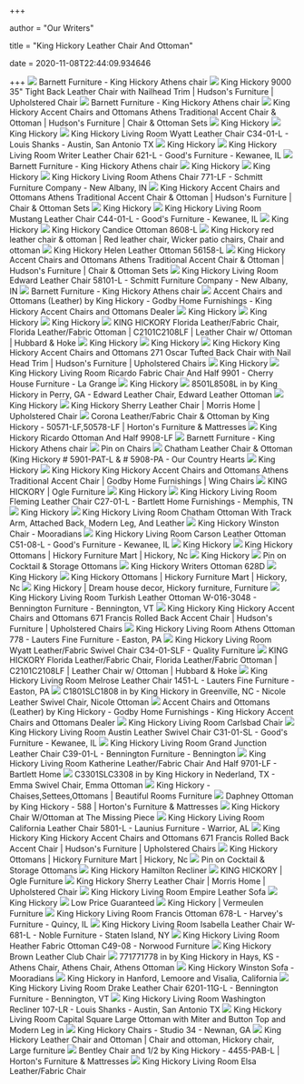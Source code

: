 +++
        
author = "Our Writers"
        
title = "King Hickory Leather Chair And Ottoman"
        
date = 2020-11-08T22:44:09.934646
        
+++
[ ![](http://barnettfurniture.com/yahoo_site_admin/assets/images/21Nov_4_King_Hickory_Athens_Chair.334142556_large.jpg)](http://barnettfurniture.com/yahoo_site_admin/assets/images/21Nov_4_King_Hickory_Athens_Chair.334142556_large.jpg) Barnett Furniture - King Hickory Athens chair
[ ![](https://imageresizer.furnituredealer.net/img/remote/images.furnituredealer.net/img/products%2Fking_hickory%2Fcolor%2F50811l-promenade-b.jpg?width=878&height=600&scale=both&trim.threshold=80)](https://imageresizer.furnituredealer.net/img/remote/images.furnituredealer.net/img/products%2Fking_hickory%2Fcolor%2F50811l-promenade-b.jpg?width=878&height=600&scale=both&trim.threshold=80) King Hickory 9000 35" Tight Back Leather Chair with Nailhead Trim |  Hudson's Furniture | Upholstered Chair
[ ![](http://barnettfurniture.com/yahoo_site_admin/assets/images/20April_27_King_Hickory_Athens_Chairs.334142536_large.jpg)](http://barnettfurniture.com/yahoo_site_admin/assets/images/20April_27_King_Hickory_Athens_Chairs.334142536_large.jpg) Barnett Furniture - King Hickory Athens chair
[ ![](https://imageresizer.furnituredealer.net/img/remote/images.furnituredealer.net/img/products%2Fking_hickory%2Fcolor%2Fking%20hickory%20accent%20chairs%20and%20ottomans_5771d%2B5778d-b.jpg?width=878&height=600&scale=both&trim.threshold=80)](https://imageresizer.furnituredealer.net/img/remote/images.furnituredealer.net/img/products%2Fking_hickory%2Fcolor%2Fking%20hickory%20accent%20chairs%20and%20ottomans_5771d%2B5778d-b.jpg?width=878&height=600&scale=both&trim.threshold=80) King Hickory Accent Chairs and Ottomans Athens Traditional Accent Chair &  Ottoman | Hudson's Furniture | Chair & Ottoman Sets
[ ![](https://kinghickory.com/img/uploads/Product/80190/sample_image.jpg)](https://kinghickory.com/img/uploads/Product/80190/sample_image.jpg) King Hickory
[ ![](https://kinghickory.com/img/uploads/Product/80232/sample_image.jpg)](https://kinghickory.com/img/uploads/Product/80232/sample_image.jpg) King Hickory
[ ![](https://images2.imgix.net/p4dbimg/1071/images/c3401l.jpg?trim=color&trimcolor=FFFFFF&trimtol=5&w=1024&h=768&fm=pjpg&auto=format)](https://images2.imgix.net/p4dbimg/1071/images/c3401l.jpg?trim=color&trimcolor=FFFFFF&trimtol=5&w=1024&h=768&fm=pjpg&auto=format) King Hickory Living Room Wyatt Leather Chair C34-01-L - Louis Shanks -  Austin, San Antonio TX
[ ![](https://kinghickory.com/img/uploads/Product/80883/sample_image.jpg)](https://kinghickory.com/img/uploads/Product/80883/sample_image.jpg) King Hickory
[ ![](https://images2.imgix.net/p4dbimg/1071/images/621l.jpg?fit=fill&trim=color&trimcolor=FFFFFF&trimtol=5&bg=FFFFFF&w=768&h=576&fm=pjpg&auto=format)](https://images2.imgix.net/p4dbimg/1071/images/621l.jpg?fit=fill&trim=color&trimcolor=FFFFFF&trimtol=5&bg=FFFFFF&w=768&h=576&fm=pjpg&auto=format) King Hickory Living Room Writer Leather Chair 621-L - Good's Furniture -  Kewanee, IL
[ ![](http://barnettfurniture.com/yahoo_site_admin/assets/images/34June_15_King_Hickory_Athens_Chair_Side.334142639_large.jpg)](http://barnettfurniture.com/yahoo_site_admin/assets/images/34June_15_King_Hickory_Athens_Chair_Side.334142639_large.jpg) Barnett Furniture - King Hickory Athens chair
[ ![](https://kinghickory.com/img/uploads/Product/80630/sample_image.jpg)](https://kinghickory.com/img/uploads/Product/80630/sample_image.jpg) King Hickory
[ ![](https://kinghickory.com/img/uploads/Product/80167/sample_image.jpg)](https://kinghickory.com/img/uploads/Product/80167/sample_image.jpg) King Hickory
[ ![](https://images2.imgix.net/p4dbimg/1071/images/771lf-778lf.jpg?fit=fill&trim=color&trimcolor=FFFFFF&trimtol=5&bg=FFFFFF&w=1024&h=768&fm=pjpg&auto=format)](https://images2.imgix.net/p4dbimg/1071/images/771lf-778lf.jpg?fit=fill&trim=color&trimcolor=FFFFFF&trimtol=5&bg=FFFFFF&w=1024&h=768&fm=pjpg&auto=format) King Hickory Living Room Athens Chair 771-LF - Schmitt Furniture Company -  New Albany, IN
[ ![](https://images.furnituredealer.net/img/products%2Fking_hickory%2Fcolor%2Fking%20hickory%20accent%20chairs%20and%20ottomans_5771d%2B5778d-b.jpg)](https://images.furnituredealer.net/img/products%2Fking_hickory%2Fcolor%2Fking%20hickory%20accent%20chairs%20and%20ottomans_5771d%2B5778d-b.jpg) King Hickory Accent Chairs and Ottomans Athens Traditional Accent Chair &  Ottoman | Hudson's Furniture | Chair & Ottoman Sets
[ ![](https://kinghickory.com/img/uploads/Product/646/sample_image.jpg)](https://kinghickory.com/img/uploads/Product/646/sample_image.jpg) King Hickory
[ ![](https://images2.imgix.net/p4dbimg/1071/images/c4401l-c4408l.jpg?trim=color&trimcolor=FFFFFF&trimtol=5&w=1024&h=768&fm=pjpg&auto=format)](https://images2.imgix.net/p4dbimg/1071/images/c4401l-c4408l.jpg?trim=color&trimcolor=FFFFFF&trimtol=5&w=1024&h=768&fm=pjpg&auto=format) King Hickory Living Room Mustang Leather Chair C44-01-L - Good's Furniture  - Kewanee, IL
[ ![](https://kinghickory.com/img/uploads/Product/80662/sample_image.jpg)](https://kinghickory.com/img/uploads/Product/80662/sample_image.jpg) King Hickory
[ ![](https://images2.imgix.net/p4dbimg/1071/images/8601-lsample_image.jpg?trim=color&trimcolor=FFFFFF&trimtol=5&w=1024&h=768&fm=pjpg&auto=format)](https://images2.imgix.net/p4dbimg/1071/images/8601-lsample_image.jpg?trim=color&trimcolor=FFFFFF&trimtol=5&w=1024&h=768&fm=pjpg&auto=format) King Hickory Candice Ottoman 8608-L
[ ![](https://i.pinimg.com/originals/21/51/b8/2151b86f128c372abc24726fe5c9d9c1.jpg)](https://i.pinimg.com/originals/21/51/b8/2151b86f128c372abc24726fe5c9d9c1.jpg) King Hickory red leather chair & ottoman | Red leather chair, Wicker patio  chairs, Chair and ottoman
[ ![](https://images2.imgix.net/p4dbimg/1071/images/417sample-image.jpg?trim=color&trimcolor=FFFFFF&trimtol=5&w=1024&h=768&fm=pjpg)](https://images2.imgix.net/p4dbimg/1071/images/417sample-image.jpg?trim=color&trimcolor=FFFFFF&trimtol=5&w=1024&h=768&fm=pjpg) King Hickory Helen Leather Ottoman 56158-L
[ ![](https://images.furnituredealer.net/img/products%2Fking_hickory%2Fcolor%2Fking%20hickory%20accent%20chairs%20and%20ottomans_5771d%2B5778d-m.jpg)](https://images.furnituredealer.net/img/products%2Fking_hickory%2Fcolor%2Fking%20hickory%20accent%20chairs%20and%20ottomans_5771d%2B5778d-m.jpg) King Hickory Accent Chairs and Ottomans Athens Traditional Accent Chair &  Ottoman | Hudson's Furniture | Chair & Ottoman Sets
[ ![](https://images2.imgix.net/p4dbimg/1071/images/58101l-58108l.jpg?fit=fill&trim=color&trimcolor=FFFFFF&trimtol=5&bg=FFFFFF&w=1024&h=768&fm=pjpg&auto=format)](https://images2.imgix.net/p4dbimg/1071/images/58101l-58108l.jpg?fit=fill&trim=color&trimcolor=FFFFFF&trimtol=5&bg=FFFFFF&w=1024&h=768&fm=pjpg&auto=format) King Hickory Living Room Edward Leather Chair 58101-L - Schmitt Furniture  Company - New Albany, IN
[ ![](http://barnettfurniture.com/yahoo_site_admin/assets/images/33June_15_King_Hickory_Athens_Chair.334142618_large.jpg)](http://barnettfurniture.com/yahoo_site_admin/assets/images/33June_15_King_Hickory_Athens_Chair.334142618_large.jpg) Barnett Furniture - King Hickory Athens chair
[ ![](https://images.furnituredealer.net/img/products%2Fking_hickory%2Fcolor%2Fking%20hickory%20accent%20chairs%20and%20ottomans_281-7910-30-terra-berra-m1.jpg)](https://images.furnituredealer.net/img/products%2Fking_hickory%2Fcolor%2Fking%20hickory%20accent%20chairs%20and%20ottomans_281-7910-30-terra-berra-m1.jpg) Accent Chairs and Ottomans (Leather) by King Hickory - Godby Home  Furnishings - King Hickory Accent Chairs and Ottomans Dealer
[ ![](https://kinghickory.com/img/uploads/Product/499/sample_image.jpg)](https://kinghickory.com/img/uploads/Product/499/sample_image.jpg) King Hickory
[ ![](https://kinghickory.com/img/uploads/Product/80875/sample_image.jpg)](https://kinghickory.com/img/uploads/Product/80875/sample_image.jpg) King Hickory
[ ![](https://kinghickory.com/img/uploads/Product/138/sample_image.jpg)](https://kinghickory.com/img/uploads/Product/138/sample_image.jpg) King Hickory
[ ![](http://furniture.retailcatalog.us/products/2012912/large/king-hickory-florida-leatherfabric-chair-florida-leatherfabric-ottoman-0-2012912.jpg)](http://furniture.retailcatalog.us/products/2012912/large/king-hickory-florida-leatherfabric-chair-florida-leatherfabric-ottoman-0-2012912.jpg) KING HICKORY Florida Leather/Fabric Chair, Florida Leather/Fabric Ottoman |  C2101C2108LF | Leather Chair w/ Ottoman | Hubbard & Hoke
[ ![](https://kinghickory.com/img/uploads/Product/80904/sample_image.jpg)](https://kinghickory.com/img/uploads/Product/80904/sample_image.jpg) King Hickory
[ ![](https://kinghickory.com/img/uploads/Product/80832/sample_image.jpg)](https://kinghickory.com/img/uploads/Product/80832/sample_image.jpg) King Hickory
[ ![](https://imageresizer.furnituredealer.net/img/remote/images.furnituredealer.net/img/products%2Fking_hickory%2Fcolor%2Fking%20hickory%20accent%20chairs%20and%20ottomans_271-b.jpg?width=878&height=600&scale=both&trim.threshold=80)](https://imageresizer.furnituredealer.net/img/remote/images.furnituredealer.net/img/products%2Fking_hickory%2Fcolor%2Fking%20hickory%20accent%20chairs%20and%20ottomans_271-b.jpg?width=878&height=600&scale=both&trim.threshold=80) King Hickory King Hickory Accent Chairs and Ottomans 271 Oscar Tufted Back  Chair with Nail Head Trim | Hudson's Furniture | Upholstered Chairs
[ ![](https://kinghickory.com/img/uploads/Product/80132/sample_image.jpg)](https://kinghickory.com/img/uploads/Product/80132/sample_image.jpg) King Hickory
[ ![](https://images2.imgix.net/p4dbimg/1071/images/9901-9908.jpg?trim=color&trimcolor=FFFFFF&trimtol=5&w=1024&h=768&fm=pjpg&auto=format)](https://images2.imgix.net/p4dbimg/1071/images/9901-9908.jpg?trim=color&trimcolor=FFFFFF&trimtol=5&w=1024&h=768&fm=pjpg&auto=format) King Hickory Living Room Ricardo Fabric Chair And Half 9901 - Cherry House  Furniture - La Grange
[ ![](https://kinghickory.com/img/uploads/Product/80195/sample_image.jpg)](https://kinghickory.com/img/uploads/Product/80195/sample_image.jpg) King Hickory
[ ![](https://images.webfronts.com/cache/frrvxawimilr.jpg?imgeng=/w_300/h_300/m_letterbox_ffffff_100)](https://images.webfronts.com/cache/frrvxawimilr.jpg?imgeng=/w_300/h_300/m_letterbox_ffffff_100) 8501L8508L in by King Hickory in Perry, GA - Edward Leather Chair, Edward Leather  Ottoman
[ ![](https://kinghickory.com/img/uploads/Product/80964/sample_image.jpg)](https://kinghickory.com/img/uploads/Product/80964/sample_image.jpg) King Hickory
[ ![](https://images.furnituredealer.net/img/products%2Fking_hickory%2Fcolor%2Fsherry-3000_699377201-biiozu5qcikyswp8g1ckhaw.jpg)](https://images.furnituredealer.net/img/products%2Fking_hickory%2Fcolor%2Fsherry-3000_699377201-biiozu5qcikyswp8g1ckhaw.jpg) King Hickory Sherry Leather Chair | Morris Home | Upholstered Chair
[ ![](https://cdn.knorrweb.com/king-hickory/800x800/corona-leatherfabric-chair.jpg)](https://cdn.knorrweb.com/king-hickory/800x800/corona-leatherfabric-chair.jpg) Corona Leather/Fabric Chair & Ottoman by King Hickory - 50571-LF,50578-LF |  Horton's Furniture & Mattresses
[ ![](https://images2.imgix.net/p4dbimg/1071/images/473sample-image.jpg?fit=fill&trim=color&trimcolor=FFFFFF&trimtol=5&bg=FFFFFF&w=768&h=576&fm=pjpg&auto=format)](https://images2.imgix.net/p4dbimg/1071/images/473sample-image.jpg?fit=fill&trim=color&trimcolor=FFFFFF&trimtol=5&bg=FFFFFF&w=768&h=576&fm=pjpg&auto=format) King Hickory Ricardo Ottoman And Half 9908-LF
[ ![](http://barnettfurniture.com/yahoo_site_admin/assets/images/3Sept_12_King_Hickory_Athens_Chairs_and_Buy_the_Inch_Ottoman.27791154_large.jpg)](http://barnettfurniture.com/yahoo_site_admin/assets/images/3Sept_12_King_Hickory_Athens_Chairs_and_Buy_the_Inch_Ottoman.27791154_large.jpg) Barnett Furniture - King Hickory Athens chair
[ ![](https://i.pinimg.com/originals/64/7c/be/647cbec4efeb757378a41441d812b55b.jpg)](https://i.pinimg.com/originals/64/7c/be/647cbec4efeb757378a41441d812b55b.jpg) Pin on Chairs
[ ![](https://cdn.shopify.com/s/files/1/1765/7689/products/Chatham_Leather_Chair.jpg?v=1495219033)](https://cdn.shopify.com/s/files/1/1765/7689/products/Chatham_Leather_Chair.jpg?v=1495219033) Chatham Leather Chair & Ottoman (King Hickory # 5901-PAT-L & # 5908-PA -  Our Country Hearts
[ ![](https://kinghickory.com/img/uploads/Product/80698/sample_image.jpg)](https://kinghickory.com/img/uploads/Product/80698/sample_image.jpg) King Hickory
[ ![](https://imageresizer.furnituredealer.net/img/remote/images.furnituredealer.net/img/products%2Fking_hickory%2Fcolor%2Fking%20hickory%20accent%20chairs%20and%20ottomans_771-b.jpg?width=1024&height=768&scale=both&trim.threshold=50&trim.percentpadding=10)](https://imageresizer.furnituredealer.net/img/remote/images.furnituredealer.net/img/products%2Fking_hickory%2Fcolor%2Fking%20hickory%20accent%20chairs%20and%20ottomans_771-b.jpg?width=1024&height=768&scale=both&trim.threshold=50&trim.percentpadding=10) King Hickory King Hickory Accent Chairs and Ottomans Athens Traditional  Accent Chair | Godby Home Furnishings | Wing Chairs
[ ![](https://oglefurniture.com/wp-content/uploads/2017/03/0178CUBE.jpg)](https://oglefurniture.com/wp-content/uploads/2017/03/0178CUBE.jpg) KING HICKORY | Ogle Furniture
[ ![](https://kinghickory.com/img/uploads/Product/80919/sample_image.jpg)](https://kinghickory.com/img/uploads/Product/80919/sample_image.jpg) King Hickory
[ ![](https://images2.imgix.net/p4dbimg/1071/images/c2701l.jpg?trim=color&trimcolor=FFFFFF&trimtol=5&w=1024&h=768&fm=pjpg&auto=format)](https://images2.imgix.net/p4dbimg/1071/images/c2701l.jpg?trim=color&trimcolor=FFFFFF&trimtol=5&w=1024&h=768&fm=pjpg&auto=format) King Hickory Living Room Fleming Leather Chair C27-01-L - Bartlett Home  Furnishings - Memphis, TN
[ ![](https://kinghickory.com/img/uploads/Product/80704/sample_image.jpg)](https://kinghickory.com/img/uploads/Product/80704/sample_image.jpg) King Hickory
[ ![](https://images2.imgix.net/p4dbimg/1071/images/411sample-image.jpg?fit=fill&trim=color&trimcolor=FFFFFF&trimtol=5&bg=FFFFFF&w=1024&h=768&fm=pjpg&auto=format)](https://images2.imgix.net/p4dbimg/1071/images/411sample-image.jpg?fit=fill&trim=color&trimcolor=FFFFFF&trimtol=5&bg=FFFFFF&w=1024&h=768&fm=pjpg&auto=format) King Hickory Living Room Chatham Ottoman With Track Arm, Attached Back,  Modern Leg, And Leather
[ ![](https://www.mooradians.com/wp-content/uploads/2016/12/DSC7971-e1561753382601.jpg)](https://www.mooradians.com/wp-content/uploads/2016/12/DSC7971-e1561753382601.jpg) King Hickory Winston Chair - Mooradians
[ ![](https://images2.imgix.net/p4dbimg/1071/images/c51-01-l%20c51-08-l%20capetown%20sumatra.jpg?trim=color&trimcolor=FFFFFF&trimtol=5&w=1024&h=768&fm=pjpg&auto=format)](https://images2.imgix.net/p4dbimg/1071/images/c51-01-l%20c51-08-l%20capetown%20sumatra.jpg?trim=color&trimcolor=FFFFFF&trimtol=5&w=1024&h=768&fm=pjpg&auto=format) King Hickory Living Room Carson Leather Ottoman C51-08-L - Good's Furniture  - Kewanee, IL
[ ![](https://kinghickory.com/img/uploads/MarketImage/603/room_image.jpg)](https://kinghickory.com/img/uploads/MarketImage/603/room_image.jpg) King Hickory
[ ![](https://images2.imgix.net/p4dbimg/1071/images/3r-mlt-l%20combo%20copper.jpg?fit=fill&trim=color&trimcolor=FFFFFF&trimtol=5&bg=FFFFFF&w=384&h=288&fm=pjpg&auto=format)](https://images2.imgix.net/p4dbimg/1071/images/3r-mlt-l%20combo%20copper.jpg?fit=fill&trim=color&trimcolor=FFFFFF&trimtol=5&bg=FFFFFF&w=384&h=288&fm=pjpg&auto=format) King Hickory Ottomans | Hickory Furniture Mart | Hickory, Nc
[ ![](https://kinghickory.com/img/uploads/Product/349/sample_image.jpg)](https://kinghickory.com/img/uploads/Product/349/sample_image.jpg) King Hickory
[ ![](https://i.pinimg.com/originals/0e/73/1a/0e731aa893c3753855b3fb32305b352c.jpg)](https://i.pinimg.com/originals/0e/73/1a/0e731aa893c3753855b3fb32305b352c.jpg) Pin on Cocktail & Storage Ottomans
[ ![](https://images2.imgix.net/p4dbimg/1071/images/575sample-image.jpg?fit=fill&trim=color&trimcolor=FFFFFF&trimtol=5&bg=FFFFFF&w=768&h=576&fm=pjpg&auto=format)](https://images2.imgix.net/p4dbimg/1071/images/575sample-image.jpg?fit=fill&trim=color&trimcolor=FFFFFF&trimtol=5&bg=FFFFFF&w=768&h=576&fm=pjpg&auto=format) King Hickory Writers Ottoman 628D
[ ![](https://kinghickory.com/img/uploads/Product/491/sample_image.jpg)](https://kinghickory.com/img/uploads/Product/491/sample_image.jpg) King Hickory
[ ![](https://images2.imgix.net/p4dbimg/1071/images/3r-mnm-l%20combo%20burlap.jpg?fit=fill&trim=color&trimcolor=FFFFFF&trimtol=5&bg=FFFFFF&w=384&h=288&fm=pjpg&auto=format)](https://images2.imgix.net/p4dbimg/1071/images/3r-mnm-l%20combo%20burlap.jpg?fit=fill&trim=color&trimcolor=FFFFFF&trimtol=5&bg=FFFFFF&w=384&h=288&fm=pjpg&auto=format) King Hickory Ottomans | Hickory Furniture Mart | Hickory, Nc
[ ![](https://i.pinimg.com/originals/56/25/05/562505d63bcd651bb8e3155bf0a58fb3.jpg)](https://i.pinimg.com/originals/56/25/05/562505d63bcd651bb8e3155bf0a58fb3.jpg) King Hickory | Dream house decor, Hickory furniture, Furniture
[ ![](https://images2.imgix.net/p4dbimg/1071/images/w0163048.jpg?fit=fill&trim=color&trimcolor=FFFFFF&trimtol=5&bg=FFFFFF&w=768&h=576&fm=pjpg&auto=format)](https://images2.imgix.net/p4dbimg/1071/images/w0163048.jpg?fit=fill&trim=color&trimcolor=FFFFFF&trimtol=5&bg=FFFFFF&w=768&h=576&fm=pjpg&auto=format) King Hickory Living Room Turkish Leather Ottoman W-016-3048 - Bennington  Furniture - Bennington, VT
[ ![](https://images.furnituredealer.net/img/products%2Fking_hickory%2Fcolor%2Fking%20hickory%20accent%20chairs%20and%20ottomans_671-b.jpg)](https://images.furnituredealer.net/img/products%2Fking_hickory%2Fcolor%2Fking%20hickory%20accent%20chairs%20and%20ottomans_671-b.jpg) King Hickory King Hickory Accent Chairs and Ottomans 671 Francis Rolled  Back Accent Chair | Hudson's Furniture | Upholstered Chairs
[ ![](https://images2.imgix.net/p4dbimg/1071/images/771_778lg.jpg?fit=fill&trim=color&trimcolor=FFFFFF&trimtol=5&bg=FFFFFF&w=768&h=576&fm=pjpg&auto=format)](https://images2.imgix.net/p4dbimg/1071/images/771_778lg.jpg?fit=fill&trim=color&trimcolor=FFFFFF&trimtol=5&bg=FFFFFF&w=768&h=576&fm=pjpg&auto=format) King Hickory Living Room Athens Ottoman 778 - Lauters Fine Furniture -  Easton, PA
[ ![](https://images2.imgix.net/p4dbimg/1071/images/c3401slf-c3408lf.jpg?fit=fill&trim=color&trimcolor=FFFFFF&trimtol=5&bg=FFFFFF&w=768&h=576&fm=pjpg)](https://images2.imgix.net/p4dbimg/1071/images/c3401slf-c3408lf.jpg?fit=fill&trim=color&trimcolor=FFFFFF&trimtol=5&bg=FFFFFF&w=768&h=576&fm=pjpg) King Hickory Living Room Wyatt Leather/Fabric Swivel Chair C34-01-SLF -  Quality Furniture
[ ![](http://furniture.retailcatalog.us/products/2012841/small/king-hickory-santorini-leather-fabric-recliner-0-2012841.jpg)](http://furniture.retailcatalog.us/products/2012841/small/king-hickory-santorini-leather-fabric-recliner-0-2012841.jpg) KING HICKORY Florida Leather/Fabric Chair, Florida Leather/Fabric Ottoman |  C2101C2108LF | Leather Chair w/ Ottoman | Hubbard & Hoke
[ ![](https://images2.imgix.net/p4dbimg/1071/images/1451l-1458l.jpg?trim=color&trimcolor=FFFFFF&trimtol=5&w=1024&h=768&fm=pjpg&auto=format)](https://images2.imgix.net/p4dbimg/1071/images/1451l-1458l.jpg?trim=color&trimcolor=FFFFFF&trimtol=5&w=1024&h=768&fm=pjpg&auto=format) King Hickory Living Room Melrose Leather Chair 1451-L - Lauters Fine  Furniture - Easton, PA
[ ![](https://images.webfronts.com/cache/frjaghwvndpl.jpg?imgeng=/w_300/h_300/m_letterbox_ffffff_100)](https://images.webfronts.com/cache/frjaghwvndpl.jpg?imgeng=/w_300/h_300/m_letterbox_ffffff_100) C1801SLC1808 in by King Hickory in Greenville, NC - Nicole Leather Swivel  Chair, Nicole Ottoman
[ ![](https://images.furnituredealer.net/img/products%2Fking_hickory%2Fcolor%2Fking%20hickory%20accent%20chairs%20and%20ottomans_5778d-m.jpg)](https://images.furnituredealer.net/img/products%2Fking_hickory%2Fcolor%2Fking%20hickory%20accent%20chairs%20and%20ottomans_5778d-m.jpg) Accent Chairs and Ottomans (Leather) by King Hickory - Godby Home  Furnishings - King Hickory Accent Chairs and Ottomans Dealer
[ ![](https://images2.imgix.net/p4dbimg/1071/images/981hoh-988l.jpg?fit=fill&trim=color&trimcolor=FFFFFF&trimtol=5&bg=FFFFFF&w=1024&h=768&fm=pjpg&auto=format)](https://images2.imgix.net/p4dbimg/1071/images/981hoh-988l.jpg?fit=fill&trim=color&trimcolor=FFFFFF&trimtol=5&bg=FFFFFF&w=1024&h=768&fm=pjpg&auto=format) King Hickory Living Room Carlsbad Chair
[ ![](https://images2.imgix.net/p4dbimg/1071/images/c3101sl-c3108l.jpg?trim=color&trimcolor=FFFFFF&trimtol=5&w=1024&h=768&fm=pjpg&auto=format)](https://images2.imgix.net/p4dbimg/1071/images/c3101sl-c3108l.jpg?trim=color&trimcolor=FFFFFF&trimtol=5&w=1024&h=768&fm=pjpg&auto=format) King Hickory Living Room Austin Leather Swivel Chair C31-01-SL - Good's  Furniture - Kewanee, IL
[ ![](https://images2.imgix.net/p4dbimg/1071/images/c39-01-l%20combo%20copper.jpg?trim=color&trimcolor=FFFFFF&trimtol=5&w=1024&h=768&fm=pjpg&auto=format)](https://images2.imgix.net/p4dbimg/1071/images/c39-01-l%20combo%20copper.jpg?trim=color&trimcolor=FFFFFF&trimtol=5&w=1024&h=768&fm=pjpg&auto=format) King Hickory Living Room Grand Junction Leather Chair C39-01-L - Bennington  Furniture - Bennington
[ ![](https://images2.imgix.net/p4dbimg/1071/images/9701lf.jpg?trim=color&trimcolor=FFFFFF&trimtol=5&w=1024&h=768&fm=pjpg&auto=format)](https://images2.imgix.net/p4dbimg/1071/images/9701lf.jpg?trim=color&trimcolor=FFFFFF&trimtol=5&w=1024&h=768&fm=pjpg&auto=format) King Hickory Living Room Katherine Leather/Fabric Chair And Half 9701-LF -  Bartlett Home
[ ![](https://images.webfronts.com/cache/frxaxasborpt.jpg?imgeng=/w_300/h_300/m_letterbox_ffffff_100)](https://images.webfronts.com/cache/frxaxasborpt.jpg?imgeng=/w_300/h_300/m_letterbox_ffffff_100) C3301SLC3308 in by King Hickory in Nederland, TX - Emma Swivel Chair, Emma  Ottoman
[ ![](https://beautifulrooms.net/images/lucy%20settee.jpg)](https://beautifulrooms.net/images/lucy%20settee.jpg) King Hickory - Chaises,Settees,Ottomans | Beautiful Rooms Furniture
[ ![](https://cdn.knorrweb.com/king-hickory/800x800/daphney-ottoman.jpg)](https://cdn.knorrweb.com/king-hickory/800x800/daphney-ottoman.jpg) Daphney Ottoman by King Hickory - 588 | Horton's Furniture & Mattresses
[ ![](https://www.tmpstores.com/images/gophotos/509311a_002.JPG)](https://www.tmpstores.com/images/gophotos/509311a_002.JPG) King Hickory Chair W/Ottoman at The Missing Piece
[ ![](https://images2.imgix.net/p4dbimg/1071/images/5801-l%20evolution%20caribou.jpg?trim=color&trimcolor=FFFFFF&trimtol=5&w=1024&h=768&fm=pjpg)](https://images2.imgix.net/p4dbimg/1071/images/5801-l%20evolution%20caribou.jpg?trim=color&trimcolor=FFFFFF&trimtol=5&w=1024&h=768&fm=pjpg) King Hickory Living Room California Leather Chair 5801-L - Launius Furniture  - Warrior, AL
[ ![](https://imageresizer.furnituredealer.net/img/remote/images.furnituredealer.net/img/products%2Fking_hickory%2Fcolor%2Fking%20hickory%20accent%20chairs%20and%20ottomans_671-b2.jpg?width=878&height=600&scale=both&trim.threshold=80)](https://imageresizer.furnituredealer.net/img/remote/images.furnituredealer.net/img/products%2Fking_hickory%2Fcolor%2Fking%20hickory%20accent%20chairs%20and%20ottomans_671-b2.jpg?width=878&height=600&scale=both&trim.threshold=80) King Hickory King Hickory Accent Chairs and Ottomans 671 Francis Rolled  Back Accent Chair | Hudson's Furniture | Upholstered Chairs
[ ![](https://images2.imgix.net/p4dbimg/1071/images/3c-lum-l%20nova%20copper.jpg?fit=fill&trim=color&trimcolor=FFFFFF&trimtol=5&bg=FFFFFF&w=384&h=288&fm=pjpg&auto=format)](https://images2.imgix.net/p4dbimg/1071/images/3c-lum-l%20nova%20copper.jpg?fit=fill&trim=color&trimcolor=FFFFFF&trimtol=5&bg=FFFFFF&w=384&h=288&fm=pjpg&auto=format) King Hickory Ottomans | Hickory Furniture Mart | Hickory, Nc
[ ![](https://i.pinimg.com/originals/a2/66/99/a2669969846f1108bbbef0c7dee86dc9.jpg)](https://i.pinimg.com/originals/a2/66/99/a2669969846f1108bbbef0c7dee86dc9.jpg) Pin on Cocktail & Storage Ottomans
[ ![](http://www.thecarolinacabinstore.com/media/catalog/product/cache/1/image/9df78eab33525d08d6e5fb8d27136e95/h/a/hamilton_recliner.jpg)](http://www.thecarolinacabinstore.com/media/catalog/product/cache/1/image/9df78eab33525d08d6e5fb8d27136e95/h/a/hamilton_recliner.jpg) King Hickory Hamilton Recliner
[ ![](https://oglefurniture.com/wp-content/uploads/2017/03/0178CUBE-626x250.jpg)](https://oglefurniture.com/wp-content/uploads/2017/03/0178CUBE-626x250.jpg) KING HICKORY | Ogle Furniture
[ ![](https://imageresizer.furnituredealer.net/img/remote/images.furnituredealer.net/img/products%2Fking_hickory%2Fcolor%2Fsherry-3000_699377201-biiozu5qcikyswp8g1ckhaw.jpg?w=300&h=300&trim.threshold=80)](https://imageresizer.furnituredealer.net/img/remote/images.furnituredealer.net/img/products%2Fking_hickory%2Fcolor%2Fsherry-3000_699377201-biiozu5qcikyswp8g1ckhaw.jpg?w=300&h=300&trim.threshold=80) King Hickory Sherry Leather Chair | Morris Home | Upholstered Chair
[ ![](https://images2.imgix.net/p4dbimg/1071/images/2900-l%20biltmore%20sycamore.jpg?fit=fill&trim=color&trimcolor=FFFFFF&trimtol=5&bg=FFFFFF&w=1024&h=768&fm=pjpg&auto=format)](https://images2.imgix.net/p4dbimg/1071/images/2900-l%20biltmore%20sycamore.jpg?fit=fill&trim=color&trimcolor=FFFFFF&trimtol=5&bg=FFFFFF&w=1024&h=768&fm=pjpg&auto=format) King Hickory Living Room Empire Leather Sofa
[ ![](https://kinghickory.com/img/uploads/Product/80500/m_sample_image.jpg)](https://kinghickory.com/img/uploads/Product/80500/m_sample_image.jpg) King Hickory
[ ![](https://images2.imgix.net/p4dbimg/1071/images/2501-dwn-l%20aspen%20zane.jpg?fit=fill&trim=color&trimcolor=FFFFFF&trimtol=5&bg=FFFFFF&w=384&h=288&fm=pjpg&auto=format)](https://images2.imgix.net/p4dbimg/1071/images/2501-dwn-l%20aspen%20zane.jpg?fit=fill&trim=color&trimcolor=FFFFFF&trimtol=5&bg=FFFFFF&w=384&h=288&fm=pjpg&auto=format) Low Price Guaranteed
[ ![](https://cdn.knorrweb.com/king-hickory/300x300/8b16765aaf72dc949fcdec7054bcbd2c.jpg)](https://cdn.knorrweb.com/king-hickory/300x300/8b16765aaf72dc949fcdec7054bcbd2c.jpg) King Hickory | Vermeulen Furniture
[ ![](https://images2.imgix.net/p4dbimg/1071/images/98sample-image.jpg?fit=fill&trim=color&trimcolor=FFFFFF&trimtol=5&bg=FFFFFF&w=1024&h=768&fm=pjpg&auto=format)](https://images2.imgix.net/p4dbimg/1071/images/98sample-image.jpg?fit=fill&trim=color&trimcolor=FFFFFF&trimtol=5&bg=FFFFFF&w=1024&h=768&fm=pjpg&auto=format) King Hickory Living Room Francis Ottoman 678-L - Harvey's Furniture -  Quincy, IL
[ ![](https://images2.imgix.net/p4dbimg/1071/images/w681llg.jpg?trim=color&trimcolor=FFFFFF&trimtol=5&w=1024&h=768&fm=pjpg&auto=format)](https://images2.imgix.net/p4dbimg/1071/images/w681llg.jpg?trim=color&trimcolor=FFFFFF&trimtol=5&w=1024&h=768&fm=pjpg&auto=format) King Hickory Living Room Isabella Leather Chair W-681-L - Noble Furniture -  Staten Island, NY
[ ![](https://images2.imgix.net/p4dbimg/1071/images/c49-01%20-08%20starwood%20peppercorn.jpg?trim=color&trimcolor=FFFFFF&trimtol=5&w=1024&h=768&fm=pjpg&auto=format)](https://images2.imgix.net/p4dbimg/1071/images/c49-01%20-08%20starwood%20peppercorn.jpg?trim=color&trimcolor=FFFFFF&trimtol=5&w=1024&h=768&fm=pjpg&auto=format) King Hickory Living Room Heather Fabric Ottoman C49-08 - Norwood Furniture
[ ![](https://images2.imgix.net/p4dbimg/p20156/images/king%20hickory%20leather%20chair%201.jpg?fit=fill&trim=color&trimcolor=FFFFFF&trimtol=5&bg=FFFFFF&w=768&h=576&fm=pjpg&auto=format)](https://images2.imgix.net/p4dbimg/p20156/images/king%20hickory%20leather%20chair%201.jpg?fit=fill&trim=color&trimcolor=FFFFFF&trimtol=5&bg=FFFFFF&w=768&h=576&fm=pjpg&auto=format) King Hickory Brown Leather Club Chair
[ ![](https://images.webfronts.com/cache/frspucginkaq.jpg?imgeng=/w_300/h_300/m_letterbox_ffffff_100)](https://images.webfronts.com/cache/frspucginkaq.jpg?imgeng=/w_300/h_300/m_letterbox_ffffff_100) 771771778 in by King Hickory in Hays, KS - Athens Chair, Athens Chair,  Athens Ottoman
[ ![](https://www.mooradians.com/wp-content/uploads/2015/07/Winston-Floor.jpg)](https://www.mooradians.com/wp-content/uploads/2015/07/Winston-Floor.jpg) King Hickory Winston Sofa - Mooradians
[ ![](https://www.salmonsfurniture.com/common_images/brand_headers_standard/KING.jpg)](https://www.salmonsfurniture.com/common_images/brand_headers_standard/KING.jpg) King Hickory in Hanford, Lemoore and Visalia, California
[ ![](https://images2.imgix.net/p4dbimg/1071/images/620111gl.jpg?trim=color&trimcolor=FFFFFF&trimtol=5&w=1024&h=768&fm=pjpg&auto=format)](https://images2.imgix.net/p4dbimg/1071/images/620111gl.jpg?trim=color&trimcolor=FFFFFF&trimtol=5&w=1024&h=768&fm=pjpg&auto=format) King Hickory Living Room Drake Leather Chair 6201-11G-L - Bennington  Furniture - Bennington, VT
[ ![](https://images2.imgix.net/p4dbimg/1071/images/107lr.jpg?fit=fill&trim=color&trimcolor=FFFFFF&trimtol=5&bg=FFFFFF&w=768&h=576&fm=pjpg&auto=format)](https://images2.imgix.net/p4dbimg/1071/images/107lr.jpg?fit=fill&trim=color&trimcolor=FFFFFF&trimtol=5&bg=FFFFFF&w=768&h=576&fm=pjpg&auto=format) King Hickory Living Room Washington Recliner 107-LR - Louis Shanks -  Austin, San Antonio TX
[ ![](https://images2.imgix.net/p4dbimg/clients/20004/images/capital%20square%20ottoman.jpg?trim=color&trimcolor=FFFFFF&trimtol=5&w=1024&h=768&fm=pjpg&auto=format)](https://images2.imgix.net/p4dbimg/clients/20004/images/capital%20square%20ottoman.jpg?trim=color&trimcolor=FFFFFF&trimtol=5&w=1024&h=768&fm=pjpg&auto=format) King Hickory Living Room Capital Square Large Ottoman with Miter and Button  Top and Modern Leg in
[ ![](https://images2.imgix.net/p4dbimg/1071/images/481-488.jpg?fit=fill&trim=color&trimcolor=FFFFFF&trimtol=5&bg=FFFFFF&w=384&h=288&fm=pjpg&auto=format)](https://images2.imgix.net/p4dbimg/1071/images/481-488.jpg?fit=fill&trim=color&trimcolor=FFFFFF&trimtol=5&bg=FFFFFF&w=384&h=288&fm=pjpg&auto=format) King Hickory Chairs - Studio 34 - Newnan, GA
[ ![](https://i.pinimg.com/originals/c0/9a/e8/c09ae8eea2cdd5cf8390a33b539bc546.jpg)](https://i.pinimg.com/originals/c0/9a/e8/c09ae8eea2cdd5cf8390a33b539bc546.jpg) King Hickory Leather Chair and Ottoman | Chair and ottoman, Hickory chair,  Large furniture
[ ![](https://cdn.knorrweb.com/king-hickory/800x800/4f06d466856a925e0c7cc3ad48480d2d.jpg)](https://cdn.knorrweb.com/king-hickory/800x800/4f06d466856a925e0c7cc3ad48480d2d.jpg) Bentley Chair and 1/2 by King Hickory - 4455-PAB-L | Horton's Furniture &  Mattresses
[ ![](https://images2.imgix.net/p4dbimg/1071/images/c91-01-lf%20combo%20copper.jpg?fit=fill&trim=color&trimcolor=FFFFFF&trimtol=5&bg=FFFFFF&w=1024&h=768&fm=pjpg&auto=format)](https://images2.imgix.net/p4dbimg/1071/images/c91-01-lf%20combo%20copper.jpg?fit=fill&trim=color&trimcolor=FFFFFF&trimtol=5&bg=FFFFFF&w=1024&h=768&fm=pjpg&auto=format) King Hickory Living Room Elsa Leather/Fabric Chair
